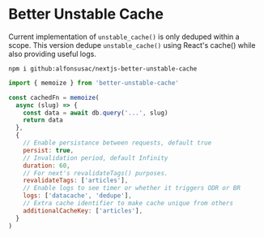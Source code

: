 # Better Unstable Cache

Current implementation of `unstable_cache()` is only deduped within a scope. 
This version dedupe `unstable_cache()` using React's cache() while also 
providing useful logs.

```
npm i github:alfonsusac/nextjs-better-unstable-cache
```
```javascript
import { memoize } from 'better-unstable-cache' 

const cachedFn = memoize(
  async (slug) => {
    const data = await db.query('...', slug)
    return data
  },
  {
    // Enable persistance between requests, default true
    persist: true, 
    // Invalidation period, default Infinity
    duration: 60,
    // For next's revalidateTags() purposes.
    revalidateTags: ['articles'], 
    // Enable logs to see timer or whether it triggers ODR or BR
    logs: ['datacache', 'dedupe'],
    // Extra cache identifier to make cache unique from others
    additionalCacheKey: ['articles'],
  } 
)
```